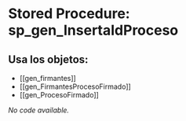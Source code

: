 # Stored Procedure: sp_gen_InsertaIdProceso

## Usa los objetos:
- [[gen_firmantes]]
- [[gen_FirmantesProcesoFirmado]]
- [[gen_ProcesoFirmado]]

*No code available.*
